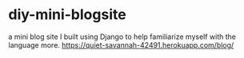 # diy-mini-blogsite
a mini blog site I built using Django to help familiarize myself with the language more.
https://quiet-savannah-42491.herokuapp.com/blog/
